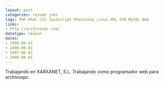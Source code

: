 ```yaml
---
layout: post
categories: resume jobs
tags: PHP Html CSS JavaScript Photoshop Linux XML SVN MySQL Web
links:
- http://archivospc.com/
datetype: season
dates:
- 2005-06-01
- 2006-06-01
- 2007-06-01
- 2008-06-01
---
```


Trabajando en XARXANET, S.L. Trabajando como programador web para archivospc.
